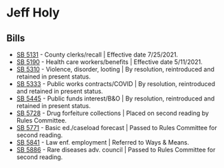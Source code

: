 # Jeff Holy
## Bills
* [SB 5131](/bill/2021-22/sb/5131/) - County clerks/recall | Effective date 7/25/2021.
* [SB 5190](/bill/2021-22/sb/5190/) - Health care workers/benefits | Effective date 5/11/2021.
* [SB 5310](/bill/2021-22/sb/5310/) - Violence, disorder, looting | By resolution, reintroduced and retained in present status.
* [SB 5333](/bill/2021-22/sb/5333/) - Public works contracts/COVID | By resolution, reintroduced and retained in present status.
* [SB 5445](/bill/2021-22/sb/5445/) - Public funds interest/B&O | By resolution, reintroduced and retained in present status.
* [SB 5728](/bill/2021-22/sb/5728/) - Drug forfeiture collections | Placed on second reading by Rules Committee.
* [SB 5771](/bill/2021-22/sb/5771/) - Basic ed./caseload forecast | Passed to Rules Committee for second reading.
* [SB 5841](/bill/2021-22/sb/5841/) - Law enf. employment | Referred to Ways & Means.
* [SB 5886](/bill/2021-22/sb/5886/) - Rare diseases adv. council | Passed to Rules Committee for second reading.
